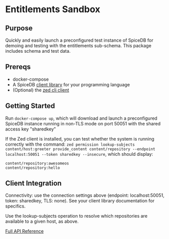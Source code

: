 # Entitlements Sandbox

## Purpose
Quickly and easily launch a preconfigured test instance of SpiceDB for demoing and testing with the entitlements sub-schema. This package includes schema and test data.

## Prereqs
* docker-compose
* A SpiceDB [client library](https://github.com/authzed/awesome-spicedb?tab=readme-ov-file#official-libraries) for your programming language
* (Optional) the [zed cli client](https://github.com/authzed/zed/releases/tag/v0.16.4)

## Getting Started
Run `docker-compose up`, which will download and launch a preconfigured SpiceDB instance running in non-TLS mode on port 50051 with the shared access key "sharedkey"

If the Zed client is installed, you can test whether the system is running correctly with the command: ```zed permission lookup-subjects content/host:greeter provide_content content/repository --endpoint localhost:50051 --token sharedkey --insecure```, which should display: 
```
content/repository:awesomeos
content/repository:hello
```

## Client Integration
Connectivity: use the connection settings above (endpoint: localhost:50051, token: sharedkey, TLS: none). See your client library documentation for specifics.

Use the lookup-subjects operation to resolve which repositories are available to a given host, as above.

[Full API Reference](https://buf.build/authzed/api/docs/main:authzed.api.v1)